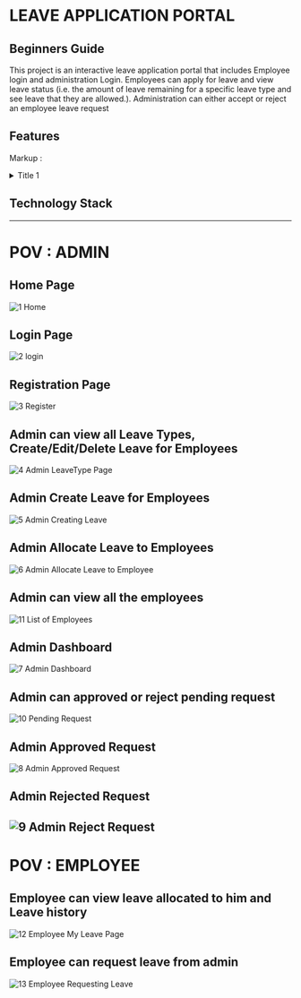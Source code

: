 # LEAVE APPLICATION PORTAL
## Beginners Guide
This project is an interactive leave application portal that includes Employee login and administration Login. Employees can apply for leave and view leave status (i.e. the amount of leave remaining for a specific leave type and see leave that they are allowed.). Administration can either accept or reject an employee leave request
## Features

Markup : <details>
           <summary>Title 1</summary>
           <summary>Title 1</summary>
           <summary>Title 1</summary>
           <summary>Title 1</summary>
           <summary>Title 1</summary>
           <summary>Title 1</summary>
           <summary>Title 1</summary>
           <p>Content 1 Content 1 Content 1 Content 1 Content 1</p>
         </details>
## Technology Stack


-------------------------------------------------------------------------------------------------------------------------------------------------------------

# POV : ADMIN 
## Home Page
![1  Home](https://github.com/user-attachments/assets/c3ee450c-73fb-4534-8b81-1bb02905ecf4)
## Login Page
![2  login](https://github.com/user-attachments/assets/13a1632e-9c74-4cd0-891b-d5b1d3a0a6c1)
## Registration Page
![3  Register](https://github.com/user-attachments/assets/72edbf9f-f48f-4d93-9ae2-3be817bb1a03)
## Admin can view all Leave Types, Create/Edit/Delete Leave for Employees
![4  Admin LeaveType Page](https://github.com/user-attachments/assets/02db5787-36e7-4ef0-89ce-1e33db9d381c)
## Admin Create Leave for Employees
![5  Admin Creating Leave](https://github.com/user-attachments/assets/a125ac31-c15c-4f8c-a061-7f6f59e6df42)
## Admin Allocate Leave to Employees
![6  Admin Allocate Leave to Employee](https://github.com/user-attachments/assets/0131e04c-a1a4-4e45-a069-1b6453fdfced)
## Admin can view all the employees 
![11  List of Employees](https://github.com/user-attachments/assets/a1c270f9-4b7d-492e-bc58-c33c0e2606d1)
## Admin Dashboard
![7  Admin Dashboard](https://github.com/user-attachments/assets/ae8e6ce6-8310-4c0e-b942-faa8a14685be)
## Admin can approved or reject pending request
![10  Pending Request](https://github.com/user-attachments/assets/509efb05-1243-4449-beea-dbe1b273b281)
## Admin Approved Request
![8  Admin Approved Request](https://github.com/user-attachments/assets/15faf2e6-5d79-4277-ade6-8ec5dbfa98f1)
## Admin Rejected Request
![9  Admin Reject Request](https://github.com/user-attachments/assets/bb7a0a84-87f1-4855-ad2f-9436a7867beb)
----------------------------------------------------------------------------------------------------------------------------------------------------------
# POV : EMPLOYEE 
## Employee can view leave allocated to him and Leave history
![12  Employee My Leave Page](https://github.com/user-attachments/assets/72d838e5-e1d4-44e9-bda5-078d58f4db3e)
## Employee can request leave from admin
![13  Employee Requesting Leave](https://github.com/user-attachments/assets/e444567f-0b35-4455-b4a5-4339bcd4b6b2)








